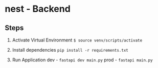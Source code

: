 # nest - Backend

## Steps 
1. Activate Virtual Environment
`$ source venv/scripts/activate`

2. Install dependencies
`pip install -r requirements.txt`

3. Run Application
dev - `fastapi dev main.py`
prod - `fastapi main.py`